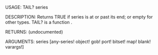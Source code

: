 USAGE:
     TAIL? series 

DESCRIPTION:
     Returns TRUE if series is at or past its end; or empty for other types.
     TAIL? is a function .

RETURNS:
    (undocumented)

ARGUMENTS:
    series [any-series! object! gob! port! bitset! map! blank! varargs!]
